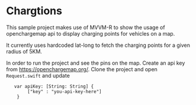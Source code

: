 # Chargtions
This sample project makes use of MVVM-R to show the usage of openchargemap api to display charging points for vehicles on a map.

It currently uses hardcoded lat-long to fetch the charging points for a given radius of 5KM.

In order to run the project and see the pins on the map. Create an api key from https://openchargemap.org/. Clone the project and open `Request.swift` and update 
```
   var apiKey: [String: String] {
        ["key" : "you-api-key-here"]
    }

```
